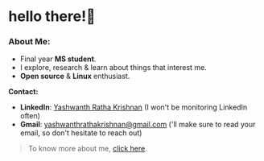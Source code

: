 # hello there!👀

### About Me:

- Final year **MS student**.
- I explore, research & learn about things that interest me.
- **Open source** & **Linux** enthusiast.

**Contact:**
- **LinkedIn**: [Yashwanth Ratha Krishnan](https://www.linkedin.com/in/yashwanth-ratha-krishnan/) (I won't be monitoring LinkedIn often)
- **Gmail**: yashwanthrathakrishnan@gmail.com ('ll make sure to read your email, so don't hesitate to reach out)

> To know more about me, [click here](https://this-is-yaash.github.io/).
